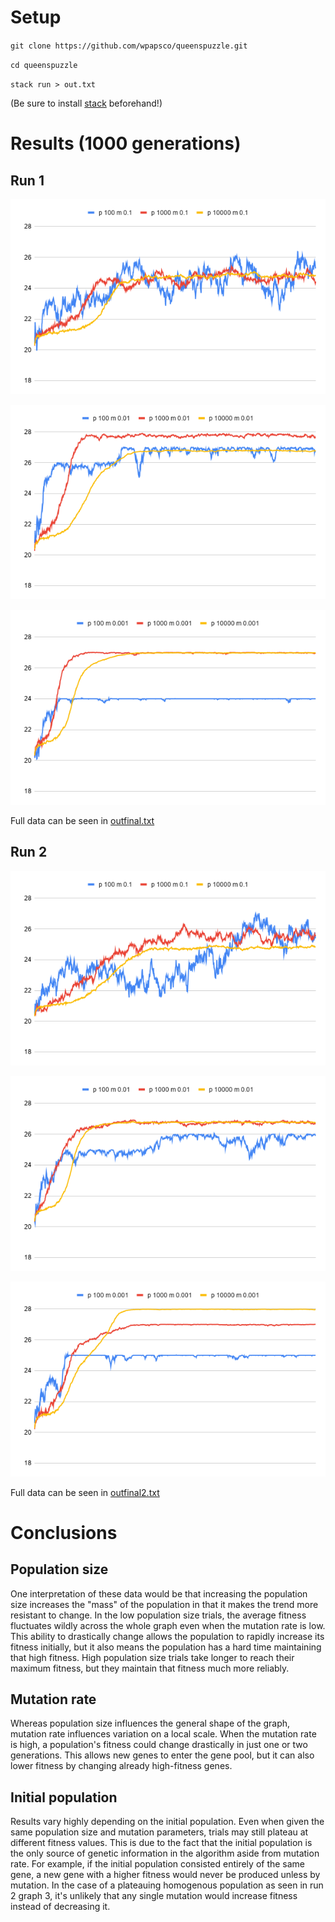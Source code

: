 # Setup
`git clone https://github.com/wpapsco/queenspuzzle.git`

`cd queenspuzzle`

`stack run > out.txt`

(Be sure to install [stack](https://docs.haskellstack.org/en/stable/README/) beforehand!)

# Results (1000 generations)
## Run 1
![](graphs/run1/chart1.png)

![](graphs/run1/chart2.png)

![](graphs/run1/chart3.png)

Full data can be seen in [outfinal.txt](outfinal.txt)

## Run 2

![](graphs/run2/chart1.png)

![](graphs/run2/chart2.png)

![](graphs/run2/chart3.png)

Full data can be seen in [outfinal2.txt](outfinal2.txt)

# Conclusions

## Population size

One interpretation of these data would be that increasing the population size increases the "mass" of the population in that it makes the trend more resistant to change. In the low population size trials, the average fitness fluctuates wildly across the whole graph even when the mutation rate is low. This ability to drastically change allows the population to rapidly increase its fitness initially, but it also means the population has a hard time maintaining that high fitness. High population size trials take longer to reach their maximum fitness, but they maintain that fitness much more reliably. 

## Mutation rate

Whereas population size influences the general shape of the graph, mutation rate influences variation on a local scale. When the mutation rate is high, a population's fitness could change drastically in just one or two generations. This allows new genes to enter the gene pool, but it can also lower fitness by changing already high-fitness genes.

## Initial population

Results vary highly depending on the initial population. Even when given the same population size and mutation parameters, trials may still plateau at different fitness values. This is due to the fact that the initial population is the only source of genetic information in the algorithm aside from mutation rate. For example, if the initial population consisted entirely of the same gene, a new gene with a higher fitness would never be produced unless by mutation. In the case of a plateauing homogenous population as seen in run 2 graph 3, it's unlikely that any single mutation would increase fitness instead of decreasing it.